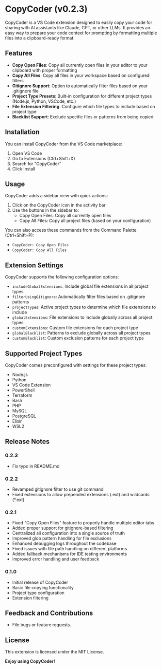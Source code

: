 # CopyCoder (v0.2.3)

CopyCoder is a VS Code extension designed to easily copy your code for sharing with AI assistants like Claude, GPT, or other LLMs. It provides an easy way to prepare your code context for prompting by formatting multiple files into a clipboard-ready format.

## Features

- **Copy Open Files**: Copy all currently open files in your editor to your clipboard with proper formatting
- **Copy All Files**: Copy all files in your workspace based on configured filters
- **Gitignore Support**: Option to automatically filter files based on your .gitignore file
- **Project Type Presets**: Built-in configuration for different project types (Node.js, Python, VSCode, etc.)
- **File Extension Filtering**: Configure which file types to include based on project type
- **Blacklist Support**: Exclude specific files or patterns from being copied

## Installation

You can install CopyCoder from the VS Code marketplace:

1. Open VS Code
2. Go to Extensions (Ctrl+Shift+X)
3. Search for "CopyCoder"
4. Click Install

## Usage

CopyCoder adds a sidebar view with quick actions:

1. Click on the CopyCoder icon in the activity bar
2. Use the buttons in the sidebar to:
   - Copy Open Files: Copy all currently open files
   - Copy All Files: Copy all project files (based on your configuration)

You can also access these commands from the Command Palette (Ctrl+Shift+P):
- `CopyCoder: Copy Open Files`
- `CopyCoder: Copy All Files`

## Extension Settings

CopyCoder supports the following configuration options:

- `includeGlobalExtensions`: Include global file extensions in all project types
- `filterUsingGitignore`: Automatically filter files based on .gitignore patterns
- `projectTypes`: Active project types to determine which file extensions to include
- `globalExtensions`: File extensions to include globally across all project types
- `customExtensions`: Custom file extensions for each project type
- `globalBlacklist`: Patterns to exclude globally across all project types
- `customBlacklist`: Custom exclusion patterns for each project type

## Supported Project Types

CopyCoder comes preconfigured with settings for these project types:
- Node.js
- Python
- VS Code Extension
- PowerShell
- Terraform
- Bash
- PHP
- MySQL
- PostgreSQL
- Elixir
- WSL2

## Release Notes

### 0.2.3

- Fix typo in README.md

### 0.2.2

- Revamped gitignore filter to use git command
- Fixed extensions to allow prepended extensions (.ext) and wildcards (*.ext)

### 0.2.1

- Fixed "Copy Open Files" feature to properly handle multiple editor tabs
- Added proper support for gitignore-based filtering
- Centralized all configuration into a single source of truth
- Improved glob pattern handling for file exclusions
- Enhanced debugging logs throughout the codebase
- Fixed issues with file path handling on different platforms
- Added fallback mechanisms for IDE testing environments
- Improved error handling and user feedback

### 0.1.0

- Initial release of CopyCoder
- Basic file copying functionality
- Project type configuration
- Extension filtering

## Feedback and Contributions

- File bugs or feature requests.

## License

This extension is licensed under the MIT License.

**Enjoy using CopyCoder!**
